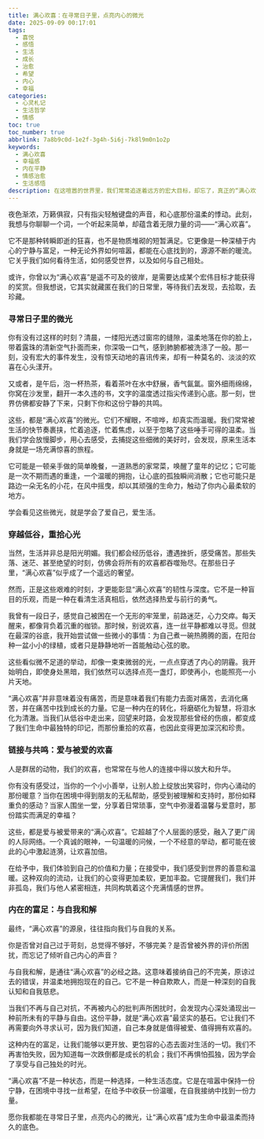 ```yaml
---
title: 满心欢喜：在寻常日子里，点亮内心的微光
date: 2025-09-09 00:17:01
tags:
  - 喜悦
  - 感悟
  - 生活
  - 成长
  - 治愈
  - 希望
  - 内心
  - 幸福
categories:
  - 心灵札记
  - 生活哲学
  - 情感
toc: true
toc_number: true
abbrlink: 7a8b9c0d-1e2f-3g4h-5i6j-7k8l9m0n1o2p
keywords:
  - 满心欢喜
  - 幸福感
  - 内在平静
  - 情感治愈
  - 生活感悟
description: 在这喧嚣的世界里，我们常常追逐着远方的宏大目标，却忘了，真正的“满心欢喜”并非遥不可及。它藏匿于寻常日子的微光里，生长于穿越低谷的勇气中，绽放于爱与被爱的连接里，最终归于与自我和解的内在富足。这篇文章，愿与你一同探寻这份深沉而持久的喜悦，学会如何温柔地拥抱生活，点亮内心的光芒。
---
```


夜色渐浓，万籁俱寂，只有指尖轻触键盘的声音，和心底那份温柔的悸动。此刻，我想与你聊聊一个词，一个听起来简单，却蕴含着无限力量的词——“满心欢喜”。

它不是那种转瞬即逝的狂喜，也不是物质堆砌的短暂满足。它更像是一种深植于内心的宁静与富足，一种无论外界如何喧嚣，都能在心底找到的，源源不断的暖流。它关乎我们如何看待生活，如何感受世界，以及如何与自己相处。

或许，你曾以为“满心欢喜”是遥不可及的彼岸，是需要达成某个宏伟目标才能获得的奖赏。但我想说，它其实就藏匿在我们的日常里，等待我们去发现，去拾取，去珍藏。

### 寻常日子里的微光

你有没有过这样的时刻？清晨，一缕阳光透过窗帘的缝隙，温柔地落在你的脸上，带着露珠的清新空气扑面而来，你深吸一口气，感到肺腑都被洗涤了一般。那一刻，没有宏大的事件发生，没有惊天动地的喜讯传来，却有一种莫名的、淡淡的欢喜在心头漾开。

又或者，是午后，泡一杯热茶，看着茶叶在水中舒展，香气氤氲。窗外细雨绵绵，你窝在沙发里，翻开一本久违的书，文字的温度透过指尖传递到心底。那一刻，世界仿佛都安静了下来，只剩下你和这份宁静的共鸣。

这些，都是“满心欢喜”的微光。它们不耀眼，不喧哗，却真实而温暖。我们常常被生活的快节奏裹挟，忙着追逐，忙着焦虑，以至于忽略了这些唾手可得的温柔。当我们学会放慢脚步，用心去感受，去捕捉这些细微的美好时，会发现，原来生活本身就是一场充满惊喜的旅程。

它可能是一顿亲手做的简单晚餐，一道熟悉的家常菜，唤醒了童年的记忆；它可能是一次不期而遇的重逢，一个温暖的拥抱，让心底的孤独瞬间消散；它也可能只是路边一朵无名的小花，在风中摇曳，却以其顽强的生命力，触动了你内心最柔软的地方。

学会看见这些微光，就是学会了爱自己，爱生活。

### 穿越低谷，重拾心光

当然，生活并非总是阳光明媚。我们都会经历低谷，遭遇挫折，感受痛苦。那些失落、迷茫、甚至绝望的时刻，仿佛会将所有的欢喜都吞噬殆尽。在那些日子里，“满心欢喜”似乎成了一个遥远的奢望。

然而，正是这些艰难的时刻，才更能彰显“满心欢喜”的韧性与深度。它不是一种盲目的乐观，而是一种在看清生活真相后，依然选择热爱与前行的勇气。

我曾有一段日子，感觉自己被困在一个无形的牢笼里，前路迷茫，心力交瘁。每天醒来，都像背负着沉重的枷锁。那时候，别说欢喜，连一丝平静都难以寻觅。但就在最深的谷底，我开始尝试做一些微小的事情：为自己煮一碗热腾腾的面，在阳台种一盆小小的绿植，或者只是静静地听一首能触动心弦的歌。

这些看似微不足道的举动，却像一束束微弱的光，一点点穿透了内心的阴霾。我开始明白，即使身处黑暗，我们依然可以选择点亮一盏灯，即使再小，也能照亮一小片天地。

“满心欢喜”并非意味着没有痛苦，而是意味着我们有能力去面对痛苦，去消化痛苦，并在痛苦中找到成长的力量。它是一种内在的转化，将磨砺化为智慧，将泪水化为清澈。当我们从低谷中走出来，回望来时路，会发现那些曾经的伤痕，都变成了我们生命中最独特的印记，而那份重拾的欢喜，也因此变得更加深沉和珍贵。

### 链接与共鸣：爱与被爱的欢喜

人是群居的动物，我们的欢喜，也常常在与他人的连接中得以放大和升华。

你有没有感受过，当你的一个小小善举，让别人脸上绽放出笑容时，你内心涌动的那份暖意？当你在困境中得到朋友的无私帮助，感受到被理解和支持时，那份如释重负的感动？当家人围坐一堂，分享着日常琐事，空气中弥漫着温馨与爱意时，那份踏实而满足的幸福？

这些，都是爱与被爱带来的“满心欢喜”。它超越了个人层面的感受，融入了更广阔的人际网络。一个真诚的眼神，一句温暖的问候，一个不经意的举动，都可能在彼此的心中激起涟漪，让欢喜加倍。

在给予中，我们体验到自己的价值和力量；在接受中，我们感受到世界的善意和温暖。这种双向的流动，让我们的心变得更加柔软，更加丰盈。它提醒我们，我们并非孤岛，我们与他人紧密相连，共同构筑着这个充满情感的世界。

### 内在的富足：与自我和解

最终，“满心欢喜”的源泉，往往指向我们与自我的关系。

你是否曾对自己过于苛刻，总觉得不够好，不够完美？是否曾被外界的评价所困扰，而忘记了倾听自己内心的声音？

与自我和解，是通往“满心欢喜”的必经之路。这意味着接纳自己的不完美，原谅过去的错误，并温柔地拥抱现在的自己。它不是一种自欺欺人，而是一种深刻的自我认知和自我慈悲。

当我们不再与自己对抗，不再被内心的批判声所困扰时，会发现内心深处涌现出一种前所未有的平静与自由。这份平静，就是“满心欢喜”最坚实的基石。它让我们不再需要向外寻求认可，因为我们知道，自己本身就是值得被爱、值得拥有欢喜的。

这种内在的富足，让我们能够以更开放、更包容的心态去面对生活的一切。我们不再害怕失败，因为知道每一次跌倒都是成长的机会；我们不再惧怕孤独，因为学会了享受与自己独处的时光。

“满心欢喜”不是一种状态，而是一种选择，一种生活态度。它是在喧嚣中保持一份宁静，在困境中寻找一丝希望，在给予中收获一份温暖，在自我接纳中找到一份力量。

愿你我都能在寻常日子里，点亮内心的微光，让“满心欢喜”成为生命中最温柔而持久的底色。